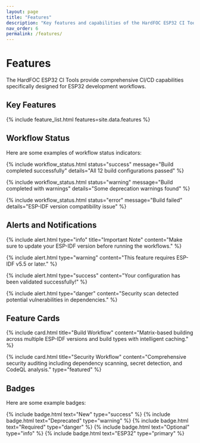 ```yaml
---
layout: page
title: "Features"
description: "Key features and capabilities of the HardFOC ESP32 CI Tools"
nav_order: 6
permalink: /features/
---
```


# Features

The HardFOC ESP32 CI Tools provide comprehensive CI/CD capabilities specifically designed for ESP32 development workflows.

## Key Features

{% include feature_list.html features=site.data.features %}

## Workflow Status

Here are some examples of workflow status indicators:

{% include workflow_status.html status="success" message="Build completed successfully" details="All 12 build configurations passed" %}

{% include workflow_status.html status="warning" message="Build completed with warnings" details="Some deprecation warnings found" %}

{% include workflow_status.html status="error" message="Build failed" details="ESP-IDF version compatibility issue" %}

## Alerts and Notifications

{% include alert.html type="info" title="Important Note" content="Make sure to update your ESP-IDF version before running the workflows." %}

{% include alert.html type="warning" content="This feature requires ESP-IDF v5.5 or later." %}

{% include alert.html type="success" content="Your configuration has been validated successfully!" %}

{% include alert.html type="danger" content="Security scan detected potential vulnerabilities in dependencies." %}

## Feature Cards

{% include card.html title="Build Workflow" content="Matrix-based building across multiple ESP-IDF versions and build types with intelligent caching." %}

{% include card.html title="Security Workflow" content="Comprehensive security auditing including dependency scanning, secret detection, and CodeQL analysis." type="featured" %}

## Badges

Here are some example badges:

{% include badge.html text="New" type="success" %}
{% include badge.html text="Deprecated" type="warning" %}
{% include badge.html text="Required" type="danger" %}
{% include badge.html text="Optional" type="info" %}
{% include badge.html text="ESP32" type="primary" %}